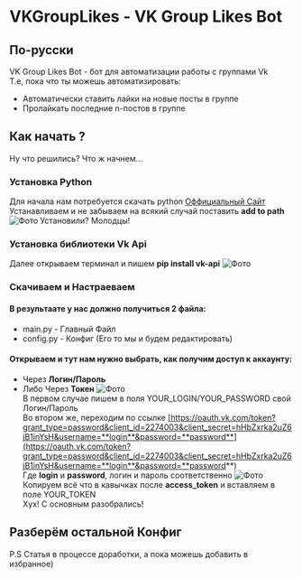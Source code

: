 # VKGroupLikes - VK Group Likes Bot #
## По-русски
VK Group Likes Bot - бот для автоматизации работы с группами Vk<br/>
Т.е, пока что ты можешь автоматизировать:
  - Автоматически ставить лайки на новые посты в группе
  - Пролайкать последние n-постов в группе
## Как начать ?
Ну что решились? Что ж начнем...
### Установка Python
Для начала нам потребуется скачать python [Оффициальный Сайт](https://www.python.org/downloads/)  
Устанавливаем и не забываем на всякий случай поставить __add to path__  
![Фото](http://www.swtestacademy.com/wp-content/uploads/2017/04/python-selenium-2.png "Python")
Установили? Молодцы!
### Установка библиотеки Vk Api
Далее открываем терминал и пишем __pip install vk-api__
![Фото](https://i.imgur.com/sQa68zX.png)
### Скачиваем и Настраеваем
#### В результаате у нас должно получиться 2 файла:  
  - main.py - Главный Файл  
  - config.py - Конфиг (Его то мы и будем редактировать)  
#### Открываем и тут нам нужно выбрать, как получим доступ к аккаунту:  <br/>
  - Через __Логин/Пароль__
  - Либо Через __Токен__
![Фото](https://i.imgur.com/s6Y5ur9.png)  
В первом случае пишем в поля YOUR_LOGIN/YOUR_PASSWORD cвой Логин/Пароль  
Во втором же, переходим по ссылке [https://oauth.vk.com/token?grant_type=password&client_id=2274003&client_secret=hHbZxrka2uZ6jB1inYsH&username=**login**&password=**password**](https://oauth.vk.com/token?grant_type=password&client_id=2274003&client_secret=hHbZxrka2uZ6jB1inYsH&username=**login**&password=**password**)  
  Где **login** и **password**, логин и пароль соответственно
  ![Фото](https://i.imgur.com/m2P5euh.png)
  Копируем всё что в кавычках после __access_token__ и вставляем в поле YOUR_TOKEN  
  Хух! С основным разобрались!  
  ## Разберём остальной Конфиг
  P.S Статья в процессе доработки, а пока можешь добавить в избранное)
